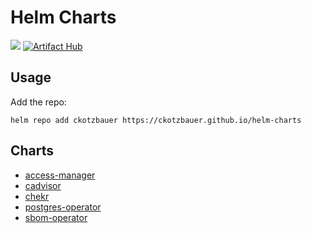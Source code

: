 # Helm Charts

[![](https://github.com/ckotzbauer/helm-charts/workflows/Release%20Charts/badge.svg?branch=main)](https://github.com/ckotzbauer/helm-charts/actions)
[![Artifact Hub](https://img.shields.io/endpoint?url=https://artifacthub.io/badge/repository/ckotzbauer)](https://artifacthub.io/packages/search?repo=ckotzbauer)

## Usage

Add the repo:

```
helm repo add ckotzbauer https://ckotzbauer.github.io/helm-charts
```

## Charts

- [access-manager](https://github.com/ckotzbauer/helm-charts/tree/main/charts/access-manager)
- [cadvisor](https://github.com/ckotzbauer/helm-charts/tree/main/charts/cadvisor)
- [chekr](https://github.com/ckotzbauer/helm-charts/tree/main/charts/chekr)
- [postgres-operator](https://github.com/ckotzbauer/helm-charts/tree/main/charts/postgres-operator)
- [sbom-operator](https://github.com/ckotzbauer/helm-charts/tree/main/charts/sbom-operator)
